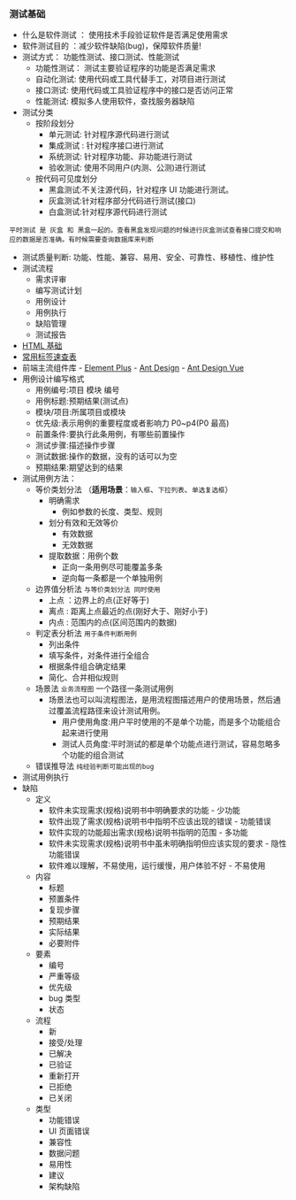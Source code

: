 ### 测试基础

- 什么是软件测试 ： 使用技术手段验证软件是否满足使用需求
- 软件测试目的 ：减少软件缺陷(bug)，保障软件质量!
- 测试方式： 功能性测试、接口测试、性能测试
  - 功能性测试： 测试主要验证程序的功能是否满足需求
  - 自动化测试: 使用代码或工具代替手工，对项目进行测试
  - 接口测试: 使用代码或工具验证程序中的接口是否访问正常
  - 性能测试: 模拟多人使用软件，查找服务器缺陷
- 测试分类
  - 按阶段划分
    - 单元测试: 针对程序源代码进行测试
    - 集成测试 : 针对程序接口进行测试
    - 系统测试: 针对程序功能、非功能进行测试
    - 验收测试: 使用不同用户(内测、公测)进行测试
  - 按代码可见度划分
    - 黑盒测试:不关注源代码，针对程序 UI 功能进行测试。
    - 灰盒测试:针对程序部分代码进行测试(接口)
    - 白盒测试:针对程序源代码进行测试

`平时测试 是 灰盒 和 黑盒一起的。查看黑盒发现问题的时候进行灰盒测试查看接口提交和响应的数据是否准确。有时候需要查询数据库来判断`

- 测试质量判断: 功能、性能、兼容、易用、安全、可靠性、移植性、维护性
- 测试流程
  - 需求评审
  - 编写测试计划
  - 用例设计
  - 用例执行
  - 缺陷管理
  - 测试报告
- [HTML 基础](https://www.runoob.com/html/html-tutorial.html)
- [常用标签速查表](./笔记/HTML常用标签.md)
- 前端主流组件库 - [Element Plus](https://element-plus.org/zh-CN/) - [Ant Design](https://ant.design/index-cn) - [Ant Design Vue](https://antdv.com/components/overview)
- 用例设计编写格式
  - 用例编号:项目 模块 编号
  - 用例标题:预期结果(测试点)
  - 模块/项目:所属项目或模块
  - 优先级:表示用例的重要程度或者影响力 P0~p4(P0 最高)
  - 前置条件:要执行此条用例，有哪些前置操作
  - 测试步骤:描述操作步骤
  - 测试数据:操作的数据，没有的话可以为空
  - 预期结果:期望达到的结果
- 测试用例方法：
  - 等价类划分法 （**适用场景**：`输入框`、`下拉列表`、`单选复选框`）
    - 明确需求
      - 例如参数的长度、类型、规则
    - 划分有效和无效等价
      - 有效数据
      - 无效数据
    - 提取数据：用例个数
      - 正向一条用例尽可能覆盖多条
      - 逆向每一条都是一个单独用例
  - 边界值分析法 `与等价类划分法 同时使用`
    - 上点 ：边界上的点(正好等于)
    - 离点 : 距离上点最近的点(刚好大于、刚好小于)
    - 内点 : 范围内的点(区间范围内的数据)
  - 判定表分析法 `用于条件判断用例`
    - 列出条件
    - 填写条件，对条件进行全组合
    - 根据条件组合确定结果
    - 简化、合并相似规则
  - 场景法 `业务流程图` 一个路径一条测试用例
    - 场景法也可以叫流程图法，是用流程图描述用户的使用场景，然后通过覆盖流程路径来设计测试用例。
      - 用户使用角度:用户平时使用的不是单个功能，而是多个功能组合起来进行使用
      - 测试人员角度:平时测试的都是单个功能点进行测试，容易忽略多个功能的组合测试
  - 错误推导法 `纯经验判断可能出现的bug`
- 测试用例执行
- 缺陷
  - 定义
    - 软件未实现需求(规格)说明书中明确要求的功能 - 少功能
    - 软件出现了需求(规格)说明书中指明不应该出现的错误 - 功能错误
    - 软件实现的功能超出需求(规格)说明书指明的范围 - 多功能
    - 软件未实现需求(规格)说明书中虽未明确指明但应该实现的要求 - 隐性功能错误
    - 软件难以理解，不易使用，运行缓慢，用户体验不好 - 不易使用
  - 内容
    - 标题
    - 预置条件
    - 复现步骤
    - 预期结果
    - 实际结果
    - 必要附件
  - 要素
    - 编号
    - 严重等级
    - 优先级
    - bug 类型
    - 状态
  - 流程
    - 新
    - 接受/处理
    - 已解决
    - 已验证
    - 重新打开
    - 已拒绝
    - 已关闭
  - 类型
    - 功能错误
    - UI 页面错误
    - 兼容性
    - 数据问题
    - 易用性
    - 建议
    - 架构缺陷
